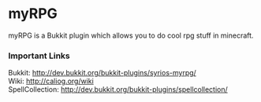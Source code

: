 # myRPG
myRPG is a Bukkit plugin which allows you to do cool rpg stuff in minecraft.

### Important Links
Bukkit: http://dev.bukkit.org/bukkit-plugins/syrios-myrpg/<br>
Wiki: http://caliog.org/wiki<br>
SpellCollection: http://dev.bukkit.org/bukkit-plugins/spellcollection/<br>
